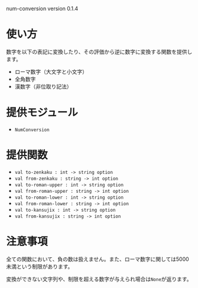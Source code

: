 num-conversion version 0.1.4

# 使い方

数字を以下の表記に変換したり、その評価から逆に数字に変換する関数を提供します。

- ローマ数字（大文字と小文字）
- 全角数字
- 漢数字（非位取り記法）

# 提供モジュール

- `NumConversion`

# 提供関数

- `val to-zenkaku : int -> string option`
- `val from-zenkaku : string -> int option`
- `val to-roman-upper : int -> string option`
- `val from-roman-upper : string -> int option`
- `val to-roman-lower : int -> string option`
- `val from-roman-lower : string -> int option`
- `val to-kansujix : int -> string option`
- `val from-kansujix : string -> int option`


# 注意事項

全ての関数において、負の数は扱えません。また、ローマ数字に関しては5000未満という制限があります。

変換ができない文字列や、制限を超える数字が与えられ場合は`None`が返ります。

